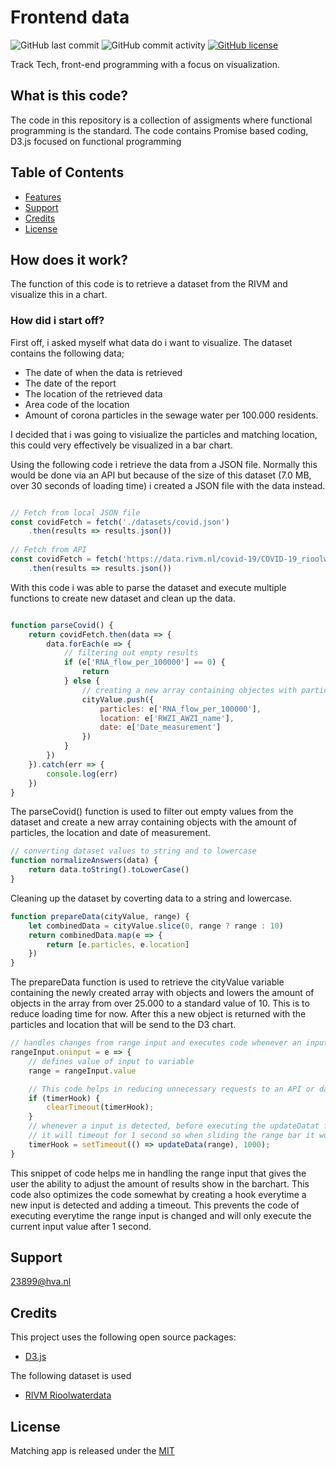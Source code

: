 # Frontend data

![GitHub last commit](https://img.shields.io/github/last-commit/jortdus/frontend-data)
![GitHub commit activity](https://img.shields.io/github/commit-activity/m/jortdus/frontend-data)
[![GitHub license](https://img.shields.io/github/license/pmvdbijl7/matching-app)](https://github.com/jortdus/frontend-data/LICENSE)

Track Tech, front-end programming with a focus on visualization. 

## What is this code?
The code in this repository is a collection of assigments where functional programming is the standard. 
The code contains Promise based coding, D3.js focused on functional programming 

## Table of Contents
* [Features](#features)
* [Support](#support)
* [Credits](#credits)
* [License](#license)

## How does it work?

The function of this code is to retrieve a dataset from the RIVM and visualize this in a chart. 

### How did i start off?
First off, i asked myself what data do i want to visualize. The dataset contains the following data; 

* The date of when the data is retrieved
* The date of the report
* The location of the retrieved data
* Area code of the location
* Amount of corona particles in the sewage water per 100.000 residents. 

I decided that i was going to visiualize the particles and matching location, this could very effectively be visualized in a bar chart. 

Using the following code i retrieve the data from a JSON file. Normally this would be done via an API but because of the size of this dataset (7.0 MB, over 30 seconds of loading time) i created a JSON file with the data instead. 

```js

// Fetch from local JSON file
const covidFetch = fetch('./datasets/covid.json')
    .then(results => results.json())
    
// Fetch from API
const covidFetch = fetch('https://data.rivm.nl/covid-19/COVID-19_rioolwaterdata.json ')
    .then(results => results.json())
```

With this code i was able to parse the dataset and execute multiple functions to create new dataset and clean up the data.

```js

function parseCovid() {
    return covidFetch.then(data => {
        data.forEach(e => {
            // filtering out empty results
            if (e['RNA_flow_per_100000'] == 0) {
                return
            } else {
                // creating a new array containing objectes with particles, location and date
                cityValue.push({
                    particles: e['RNA_flow_per_100000'],
                    location: e['RWZI_AWZI_name'],
                    date: e['Date_measurement']
                })
            }
        })
    }).catch(err => {
        console.log(err)
    })
}
```

The parseCovid() function is used to filter out empty values from the dataset and create a new array containing objects with the amount of particles, the location and date of measurement.

```js
// converting dataset values to string and to lowercase
function normalizeAnswers(data) {
    return data.toString().toLowerCase()
}
```

Cleaning up the dataset by coverting data to a string and lowercase. 

```js
function prepareData(cityValue, range) {
    let combinedData = cityValue.slice(0, range ? range : 10)
    return combinedData.map(e => {
        return [e.particles, e.location]
    })
}
```

The prepareData function is used to retrieve the cityValue variable containing the newly created array with objects and lowers the amount of objects in the array from over 25.000 to a standard value of 10. This is to reduce loading time for now. After this a new object is returned with the particles and location that will be send to the D3 chart. 

```js
// handles changes from range input and executes code whenever an input is detected. 
rangeInput.oninput = e => {
    // defines value of input to variable
    range = rangeInput.value

    // This code helps in reducing unnecessary requests to an API or dataset. 
    if (timerHook) {
        clearTimeout(timerHook);
    }
    // whenever a input is detected, before executing the updateDatat function,
    // it will timeout for 1 second so when sliding the range bar it won't execute the function multiple times.
    timerHook = setTimeout(() => updateData(range), 1000);
}
```
This snippet of code helps me in handling the range input that gives the user the ability to adjust the amount of results show in the barchart. 
This code also optimizes the code somewhat by creating a hook everytime a new input is detected and adding a timeout. This prevents the code of executing everytime the range input is changed and will only execute the current input value after 1 second. 





## Support
23899@hva.nl

## Credits
This project uses the following open source packages:

+ [D3.js](https://d3js.org/)

The following dataset is used

+ [RIVM Rioolwaterdata](https://data.rivm.nl/covid-19/COVID-19_rioolwaterdata.json)

## License
Matching app is released under the [MIT](https://github.com/jortdus/blok-tech/blob/main/LICENSE)
